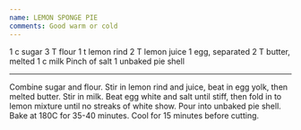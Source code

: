 ```yaml
---
name: LEMON SPONGE PIE
comments: Good warm or cold
---
```


1 c sugar
3 T flour
1 t lemon rind
2 T lemon juice
1 egg, separated
2 T butter, melted
1 c milk
Pinch of salt
1 unbaked pie shell

---

Combine sugar and flour.  Stir in lemon rind and juice, beat in egg yolk, then melted butter.  Stir in milk.  Beat egg white and salt until stiff, then fold in to lemon mixture until no streaks of white show.  Pour into unbaked pie shell.  Bake at 180C for 35-40 minutes.  Cool for 15 minutes before cutting.


